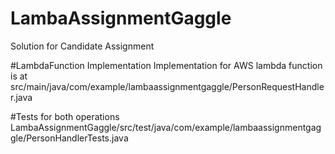 # LambaAssignmentGaggle
Solution for Candidate Assignment

#LambdaFunction Implementation
Implementation for AWS lambda function is at
src/main/java/com/example/lambaassignmentgaggle/PersonRequestHandler.java

#Tests for both operations
LambaAssignmentGaggle/src/test/java/com/example/lambaassignmentgaggle/PersonHandlerTests.java
